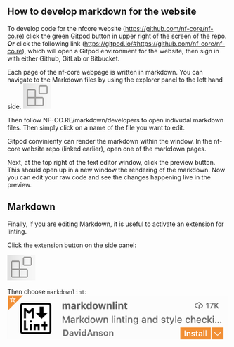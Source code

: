 ## How to develop markdown for the website

To develop code for the nfcore website (https://github.com/nf-core/nf-co.re) click the green Gitpod button in upper right of the screen of the repo. **Or** click the following link (https://gitpod.io/#https://github.com/nf-core/nf-co.re), which will open a Gitpod environment for the website, then sign in with either Github, GitLab or Bitbucket. 

Each page of the nf-core webpage is written in markdown. You can navigate to the Markdown files by using the explorer panel to the left hand side.
![PNG](/public_html/assets/markdown_assets/developers/gitpod/extension.png)

Then follow NF-CO.RE/markdown/developers to open indivudal markdown files. Then simply click on a name of the file you want to edit.

Gitpod convinienty can render the markdown within the window. In the nf-core website repo (linked earlier), open one of the markdown pages.

Next, at the top right of the text editor window, click the preview button. This should open up in a new window the rendering of the markdown. Now you can edit your raw code and see the changes happening live in the preview. 

## Markdown

Finally, if you are editing Markdown, it is useful to activate an extension for linting. 

Click the extension button on the side panel:

![PNG](/public_html/assets/markdown_assets/developers/gitpod/extension.png)

Then choose `markdownlint`:
![PNG](/public_html/assets/markdown_assets/developers/gitpod/mdlint.png)